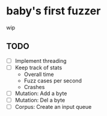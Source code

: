 # baby's first fuzzer
wip


## TODO
* [ ] Implement threading
* [ ] Keep track of stats
  * Overall time
  * Fuzz cases per second
  * Crashes
* [ ] Mutation: Add a byte
* [ ] Mutation: Del a byte
* [ ] Corpus: Create an input queue
